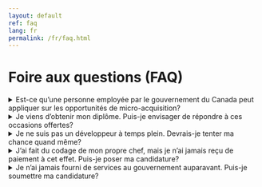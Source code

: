 ```yaml
---
layout: default
ref: faq
lang: fr
permalink: /fr/faq.html
---
```


# Foire aux questions (FAQ)

<details id="faq-001">
<summary>Est-ce qu’une personne employée par le gouvernement du Canada peut appliquer sur les opportunités de micro-acquisition?</summary>

<p>Si vous êtes à l’emploi du gouvernement du Canada, vous pouvez poser votre candidature aux opportunités de micro-acquisition. Toutefois, n'oubliez pas que le respect de la <a href="https://www.tbs-sct.gc.ca/pol/doc-fra.aspx?id=32627">Directive sur les conflits d'intérêts</a> est une condition de votre emploi. Cette directive exige ce qui suit des personnes employées par le gouvernement du Canada :</p>

<blockquote>“4.2.3 présenter un rapport par écrit à leur administrateur général de tous les emplois et de toutes les activités extérieures, et de tous les biens, les passifs et les intérêts qui pourraient donner lieu à un conflit d’intérêts réel, apparent ou potentiel ayant trait à leurs fonctions et responsabilités officielles;”</blockquote>

<p>et</p>

<blockquote>“4.2.9 obtenir l’approbation de leur administrateur général avant de passer une entente contractuelle avec le gouvernement du Canada leur permettant de recevoir tout avantage direct ou indirect ou tout revenu;”</blockquote>

<p>Veuillez consulter le <a href="https://www.tbs-sct.gc.ca/pol/doc-fra.aspx?id=25049">Code de valeurs et d'éthique du secteur public</a>, la Directive sur les conflits d'intérêts et le code de conduite de votre ministère pour plus d'informations.</p>
</details>

<details id="faq-002">
<summary>Je viens d’obtenir mon diplôme. Puis-je envisager de répondre à ces occasions offertes?</summary>
<p>Oui! Si vous satisfaites aux critères, vous pouvez définitivement inscrire votre nom sur la liste! Le projet pilote de microacquisition vise à faciliter le plus possible la collaboration avec le gouvernement sur des possibilités dont le nombre est limité. Même si c’est la première fois que vous faites affaire avec le gouvernement, vous ne devriez pas être dépassé par la complexité de la réglementation en matière d’approvisionnement.</p>

<p>Nous voulons que vous puissiez consacrer votre temps au travail plutôt que de remplir de la paperasse et obtenir le paiement le plus rapidement possible une fois le travail terminé. </p>
</details>

<details id="faq-003">
<summary>Je ne suis pas un développeur à temps plein. Devrais-je tenter ma chance quand même?</summary>
<p> Oui! Les opportunités sont offertes au plus grand nombre de personnes possible et même si vous ne vous considérez pas comme un codeur professionnel, vous aurez peut-être les compétences nécessaires pour résoudre le problème en jeu.</p>

<p>Le processus de demande en soi comporte peu de travail initial et les critères de réussite sont définis avant de commencer. Si votre candidature est retenue et que vous livrez la marchandise, vous recevrez votre paiement, que votre emploi à temps plein porte sur le codage ou non. </p>
</details>

<details id="faq-004">
<summary>J’ai fait du codage de mon propre chef, mais je n’ai jamais reçu de paiement à cet effet. Puis-je poser ma candidature?</summary>
<p>Oui! Consultez la réponse ci-dessus! Si on retient votre candidature et que vous réglez le problème en jeu, un paiement vous sera versé. C’est aussi simple que cela!</p>
</details>

<details id="faq-005">
<summary> Je n’ai jamais fourni de services au gouvernement auparavant. Puis-je soumettre ma candidature?</summary>
<p>Oui! Ces opportunités offertes visent à trouver des personnes possédant des compétences particulières pour résoudre un problème particulier en toute transparence. Vous devez simplement avoir la capacité de résoudre le problème et satisfaire aux critères d’admissibilité.</p>

<p>Si vous avez les deux, cette occasion s’adresse à vous! </p>
</details>
